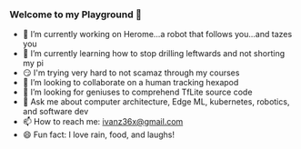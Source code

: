 ### Welcome to my Playground 👋

- 🔭 I’m currently working on Herome...a robot that follows you...and tazes you
- 🌱 I’m currently learning how to stop drilling leftwards and not shorting my pi
- :smirk: I'm trying very hard to not scamaz through my courses
- 👯 I’m looking to collaborate on a human tracking hexapod
- 🤔 I’m looking for geniuses to comprehend TfLite source code
- 💬 Ask me about computer architecture, Edge ML, kubernetes, robotics, and software dev
- 📫 How to reach me: ivanz36x@gmail.com
- 😄 Fun fact: I love rain, food, and laughs! 

<!--
**izou3/izou3** is a ✨ _special_ ✨ repository because its `README.md` (this file) appears on your GitHub profile.

Here are some ideas to get you started:

- 🔭 I’m currently working on ...
- 🌱 I’m currently learning ...
- 👯 I’m looking to collaborate on ...
- 🤔 I’m looking for help with ...
- 💬 Ask me about ...
- 📫 How to reach me: ...
- 😄 Pronouns: ...
- ⚡ Fun fact: ...
-->
